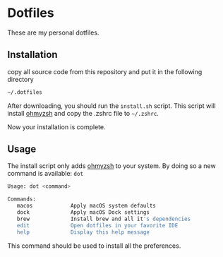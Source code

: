 # Dotfiles

These are my personal dotfiles.

## Installation
copy all source code from this repository and put it in the following directory
```sh
~/.dotfiles
```

After downloading, you should run the `install.sh` script. This script will install [ohmyzsh](https://ohmyz.sh) and copy the .zshrc file to `~/.zshrc`.

Now your installation is complete.

## Usage
The install script only adds [ohmyzsh](https://ohmyz.sh) to your system. By doing so a new command is available: `dot`
```sh
Usage: dot <command>

Commands:
   macos            Apply macOS system defaults
   dock             Apply macOS Dock settings
   brew             Install brew and all it's dependencies
   edit             Open dotfiles in your favorite IDE
   help             Display this help message
```

This command should be used to install all the preferences.
